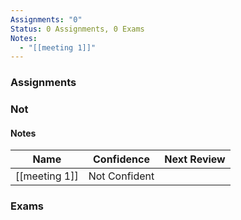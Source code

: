 ```yaml
---
Assignments: "0"
Status: 0 Assignments, 0 Exams
Notes:
  - "[[meeting 1]]"
---
```

### Assignments

  

### Not

#### Notes

|Name|Confidence|Next Review|
|---|---|---|
|[[meeting 1]]|Not Confident||

  
  

### Exams